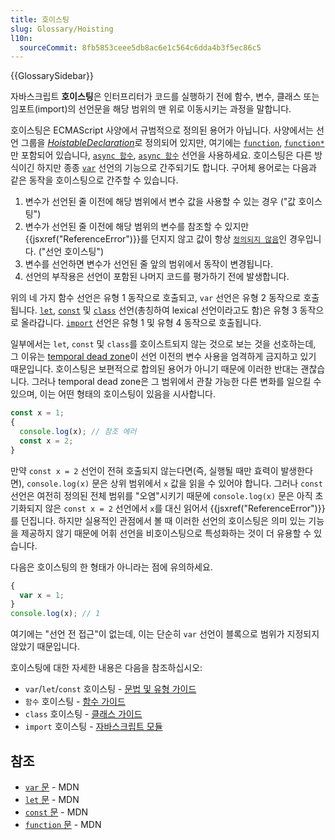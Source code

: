 ```yaml
---
title: 호이스팅
slug: Glossary/Hoisting
l10n:
  sourceCommit: 8fb5853ceee5db8ac6e1c564c6dda4b3f5ec86c5
---
```


{{GlossarySidebar}}

자바스크립트 **호이스팅**은 인터프리터가 코드를 실행하기 전에 함수, 변수, 클래스 또는 임포트(import)의 선언문을 해당 범위의 맨 위로 이동시키는 과정을 말합니다.

호이스팅은 ECMAScript 사양에서 규범적으로 정의된 용어가 아닙니다. 사양에서는 선언 그룹을 [_HoistableDeclaration_](https://tc39.es/ecma262/multipage/ecmascript-language-statements-and-declarations.html#prod-HoistableDeclaration)로 정의되어 있지만, 여기에는 [`function`](/ko/docs/Web/JavaScript/Reference/Statements/function), [`function*`](/ko/docs/Web/JavaScript/Reference/Statements/function*) 만 포함되어 있습니다, [`async 함수`](/ko/docs/Web/JavaScript/Reference/Statements/async_function), [`async 함수`](/ko/docs/Web/JavaScript/Reference/Satements/async_function*) 선언을 사용하세요. 호이스팅은 다른 방식이긴 하지만 종종 [`var`](/ko/docs/Web/JavaScript/Reference/Statements/var) 선언의 기능으로 간주되기도 합니다. 구어체 용어로는 다음과 같은 동작을 호이스팅으로 간주할 수 있습니다.

1. 변수가 선언된 줄 이전에 해당 범위에서 변수 값을 사용할 수 있는 경우 ("값 호이스팅")
2. 변수가 선언된 줄 이전에 해당 범위의 변수를 참조할 수 있지만 {{jsxref("ReferenceError")}}를 던지지 않고 값이 항상 [`정의되지 않음`](/ko/docs/Web/JavaScript/Reference/Global_Objects/undefined)인 경우입니다. ("선언 호이스팅")
3. 변수를 선언하면 변수가 선언된 줄 앞의 범위에서 동작이 변경됩니다.
4. 선언의 부작용은 선언이 포함된 나머지 코드를 평가하기 전에 발생합니다.

위의 네 가지 함수 선언은 유형 1 동작으로 호출되고, `var` 선언은 유형 2 동작으로 호출됩니다. [`let`](/ko/docs/Web/JavaScript/Reference/Statements/let), [`const`](/ko/docs/Web/JavaScript/Reference/Statements/const) 및 [`class`](/ko/docs/Web/JavaScript/Reference/Satements/class) 선언(총칭하여 lexical 선언이라고도 함)은 유형 3 동작으로 올라갑니다. [`import`](/ko/docs/Web/JavaScript/Reference/Statements/import) 선언은 유형 1 및 유형 4 동작으로 호출됩니다.

일부에서는 `let`, `const` 및 `class`를 호이스트되지 않는 것으로 보는 것을 선호하는데, 그 이유는 [temporal dead zone](/ko/docs/Web/JavaScript/Reference/Statements/let#temporal_dead_zone_tdz)이 선언 이전의 변수 사용을 엄격하게 금지하고 있기 때문입니다. 호이스팅은 보편적으로 합의된 용어가 아니기 때문에 이러한 반대는 괜찮습니다. 그러나 temporal dead zone은 그 범위에서 관찰 가능한 다른 변화를 일으킬 수 있으며, 이는 어떤 형태의 호이스팅이 있음을 시사합니다.

```js
const x = 1;
{
  console.log(x); // 참조 에러
  const x = 2;
}
```

만약 `const x = 2` 선언이 전혀 호출되지 않는다면(즉, 실행될 때만 효력이 발생한다면), `console.log(x)` 문은 상위 범위에서 `x` 값을 읽을 수 있어야 합니다. 그러나 `const` 선언은 여전히 정의된 전체 범위를 "오염"시키기 때문에 `console.log(x)` 문은 아직 초기화되지 않은 `const x = 2` 선언에서 `x`를 대신 읽어서 {{jsxref("ReferenceError")}}를 던집니다. 하지만 실용적인 관점에서 볼 때 이러한 선언의 호이스팅은 의미 있는 기능을 제공하지 않기 때문에 어휘 선언을 비호이스팅으로 특성화하는 것이 더 유용할 수 있습니다.

다음은 호이스팅의 한 형태가 아니라는 점에 유의하세요.

```js
{
  var x = 1;
}
console.log(x); // 1
```

여기에는 "선언 전 접근"이 없는데, 이는 단순히 `var` 선언이 블록으로 범위가 지정되지 않았기 때문입니다.

호이스팅에 대한 자세한 내용은 다음을 참조하십시오:

- `var`/`let`/`const` 호이스팅 - [문법 및 유형 가이드](/ko/docs/Web/JavaScript/Guide/Grammar_and_types#variable_hoisting)
- `함수` 호이스팅 - [함수 가이드](/ko/docs/Web/JavaScript/Guide/Functions#function_hoisting)
- `class` 호이스팅 - [클래스 가이드](/ko/docs/Web/JavaScript/Guide/Using_classes#class_declaration_hoisting)
- `import` 호이스팅 - [자바스크립트 모듈](/ko/docs/Web/JavaScript/Guide/Modules#import_declarations_are_hoisted)

## 참조

- [`var` 문](/ko/docs/Web/JavaScript/Reference/Statements/var) - MDN
- [`let` 문](/ko/docs/Web/JavaScript/Reference/Statements/let) - MDN
- [`const` 문](/ko/docs/Web/JavaScript/Reference/Statements/const) - MDN
- [`function` 문](/ko/docs/Web/JavaScript/Reference/Statements/function) - MDN
